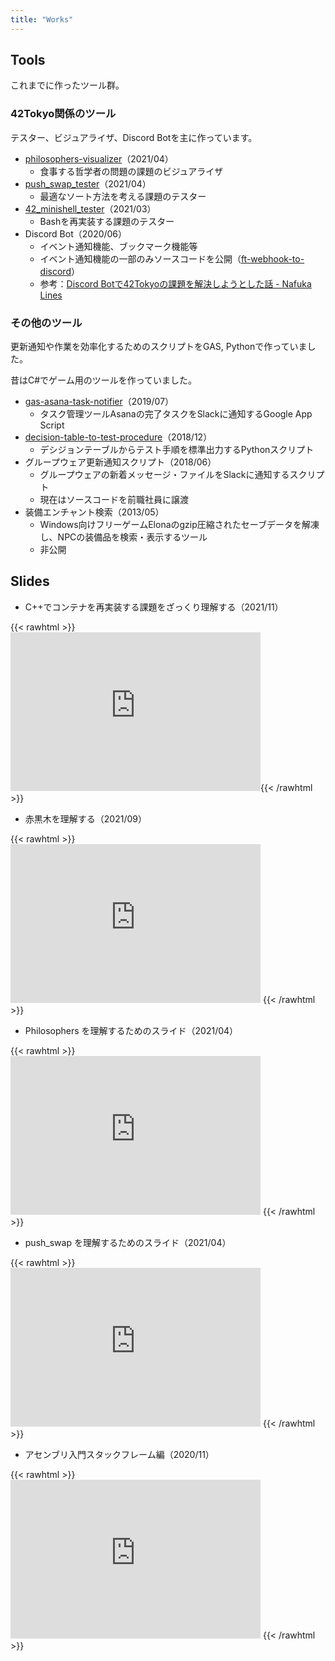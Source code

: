```yaml
---
title: "Works"
---
```


## Tools

これまでに作ったツール群。

### 42Tokyo関係のツール

テスター、ビジュアライザ、Discord Botを主に作っています。

- [philosophers-visualizer](https://github.com/nafuka11/philosophers-visualizer)（2021/04）
  - 食事する哲学者の問題の課題のビジュアライザ
- [push_swap_tester](https://github.com/nafuka11/push_swap_tester)（2021/04）
  - 最適なソート方法を考える課題のテスター
- [42_minishell_tester](https://github.com/nafuka11/42_minishell_tester)（2021/03）
  - Bashを再実装する課題のテスター
- Discord Bot（2020/06）
  - イベント通知機能、ブックマーク機能等
  - イベント通知機能の一部のみソースコードを公開（[ft-webhook-to-discord](https://github.com/nafuka11/ft-webhook-to-discord)）
  - 参考：[Discord Botで42Tokyoの課題を解決しようとした話 - Nafuka Lines](https://nafuka.hatenablog.com/entry/2020/12/04/120837)

### その他のツール

更新通知や作業を効率化するためのスクリプトをGAS, Pythonで作っていました。

昔はC#でゲーム用のツールを作っていました。

- [gas-asana-task-notifier](https://github.com/nafuka11/gas-asana-task-notifier)（2019/07）
  - タスク管理ツールAsanaの完了タスクをSlackに通知するGoogle App Script
- [decision-table-to-test-procedure](https://github.com/nafuka11/decision-table-to-test-procedure)（2018/12）
  - デシジョンテーブルからテスト手順を標準出力するPythonスクリプト
- グループウェア更新通知スクリプト（2018/06）
  - グループウェアの新着メッセージ・ファイルをSlackに通知するスクリプト
  - 現在はソースコードを前職社員に譲渡
- 装備エンチャント検索（2013/05）
  - Windows向けフリーゲームElonaのgzip圧縮されたセーブデータを解凍し、NPCの装備品を検索・表示するツール
  - 非公開

## Slides

- C++でコンテナを再実装する課題をざっくり理解する（2021/11）

{{< rawhtml >}} <iframe src="https://docs.google.com/presentation/d/e/2PACX-1vRTqB_Rjpigo9OI2YUV3fXuzyKISMc4m0Y6t25fwNstZbhsn9WRUeeI4zTQFjq30zGGTG78O-JJ_z92/embed?start=false&loop=false&delayms=3000" frameborder="0" width="400" height="254" allowfullscreen="true" mozallowfullscreen="true" webkitallowfullscreen="true"></iframe>{{< /rawhtml >}} 

- 赤黒木を理解する（2021/09）

{{< rawhtml >}} <iframe src="https://docs.google.com/presentation/d/e/2PACX-1vRHPmtLwfbpXjHCeYR5NbnePezdJg-nR2a4_6iZgAJbyMoxHLbBscHdmcYbM2AP3EC-E7Ii7NEa4x2O/embed?start=false&loop=false&delayms=3000" frameborder="0" width="400" height="254" allowfullscreen="true" mozallowfullscreen="true" webkitallowfullscreen="true"></iframe> {{< /rawhtml >}}

- Philosophers を理解するためのスライド（2021/04）

{{< rawhtml >}} <iframe src="https://docs.google.com/presentation/d/e/2PACX-1vSSSR09KGKUzNkR1wqxSnBc_maZqfr9bvOl0XYm8jYOcCsSUG_6fvPAtVB0l-keCx4yiMlh7kXIij7b/embed?start=false&loop=false&delayms=3000" frameborder="0" width="400" height="254" allowfullscreen="true" mozallowfullscreen="true" webkitallowfullscreen="true"></iframe> {{< /rawhtml >}}

- push_swap を理解するためのスライド（2021/04）

{{< rawhtml >}} <iframe src="https://docs.google.com/presentation/d/e/2PACX-1vQ8CvUJPd9QmCR-pnHFMPmPAE0UH_Vyz5eGG7csUlsFQgFCaKs6Y2Z9s7RD4n89noNmg42EFRzla7FP/embed?start=false&loop=false&delayms=3000" frameborder="0" width="400" height="254" allowfullscreen="true" mozallowfullscreen="true" webkitallowfullscreen="true"></iframe> {{< /rawhtml >}} 

- アセンブリ入門スタックフレーム編（2020/11）

{{< rawhtml >}} <iframe src="https://docs.google.com/presentation/d/e/2PACX-1vQI4Mw-KtnClm-23c-AuSffph7MGNG8CSjAHdr1mBvg4F3QamNDIpIUASWFCSYK-PAPZO3YQrZOvbPm/embed?start=false&loop=false&delayms=3000" frameborder="0" width="400" height="254" allowfullscreen="true" mozallowfullscreen="true" webkitallowfullscreen="true"></iframe> {{< /rawhtml >}} 

